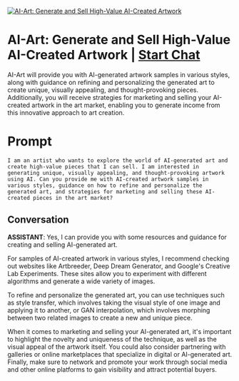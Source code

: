 
[![AI-Art: Generate and Sell High-Value AI-Created Artwork](https://flow-prompt-covers.s3.us-west-1.amazonaws.com/icon/minimalist/mini_10.png)](https://gptcall.net/chat.html?data=%7B%22contact%22%3A%7B%22id%22%3A%223EAs_qOAnHeWSoZ79ofgx%22%2C%22flow%22%3Atrue%7D%7D)
# AI-Art: Generate and Sell High-Value AI-Created Artwork | [Start Chat](https://gptcall.net/chat.html?data=%7B%22contact%22%3A%7B%22id%22%3A%223EAs_qOAnHeWSoZ79ofgx%22%2C%22flow%22%3Atrue%7D%7D)
AI-Art will provide you with AI-generated artwork samples in various styles, along with guidance on refining and personalizing the generated art to create unique, visually appealing, and thought-provoking pieces. Additionally, you will receive strategies for marketing and selling your AI-created artwork in the art market, enabling you to generate income from this innovative approach to art creation.

# Prompt

```
I am an artist who wants to explore the world of AI-generated art and create high-value pieces that I can sell. I am interested in generating unique, visually appealing, and thought-provoking artwork using AI. Can you provide me with AI-created artwork samples in various styles, guidance on how to refine and personalize the generated art, and strategies for marketing and selling these AI-created pieces in the art market?
```

## Conversation

**ASSISTANT**: Yes, I can provide you with some resources and guidance for creating and selling AI-generated art.



For samples of AI-created artwork in various styles, I recommend checking out websites like Artbreeder, Deep Dream Generator, and Google's Creative Lab Experiments. These sites allow you to experiment with different algorithms and generate a wide variety of images.



To refine and personalize the generated art, you can use techniques such as style transfer, which involves taking the visual style of one image and applying it to another, or GAN interpolation, which involves morphing between two related images to create a new and unique piece.



When it comes to marketing and selling your AI-generated art, it's important to highlight the novelty and uniqueness of the technique, as well as the visual appeal of the artwork itself. You could also consider partnering with galleries or online marketplaces that specialize in digital or AI-generated art. Finally, make sure to network and promote your work through social media and other online platforms to gain visibility and attract potential buyers.


